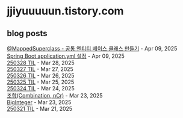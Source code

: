 # jjiyuuuuun.tistory.com
## blog posts
[@MappedSuperclass - 공통 엔티티 베이스 클래스 만들기](https://jjiyuuuuun.tistory.com/88) - Apr 09, 2025<br>
[Spring Boot application.yml 설정](https://jjiyuuuuun.tistory.com/87) - Apr 09, 2025<br>
[250328 TIL](https://jjiyuuuuun.tistory.com/86) - Mar 28, 2025<br>
[250327 TIL](https://jjiyuuuuun.tistory.com/85) - Mar 27, 2025<br>
[250326 TIL](https://jjiyuuuuun.tistory.com/84) - Mar 26, 2025<br>
[250325 TIL](https://jjiyuuuuun.tistory.com/83) - Mar 25, 2025<br>
[250324 TIL](https://jjiyuuuuun.tistory.com/82) - Mar 24, 2025<br>
[조합(Combination, nCr)](https://jjiyuuuuun.tistory.com/81) - Mar 23, 2025<br>
[BigInteger](https://jjiyuuuuun.tistory.com/80) - Mar 23, 2025<br>
[250321 TIL](https://jjiyuuuuun.tistory.com/79) - Mar 21, 2025<br>
